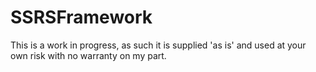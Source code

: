 SSRSFramework
=============

This is a work in progress, as such it is supplied 'as is' and used at your own risk with no warranty on my part.
